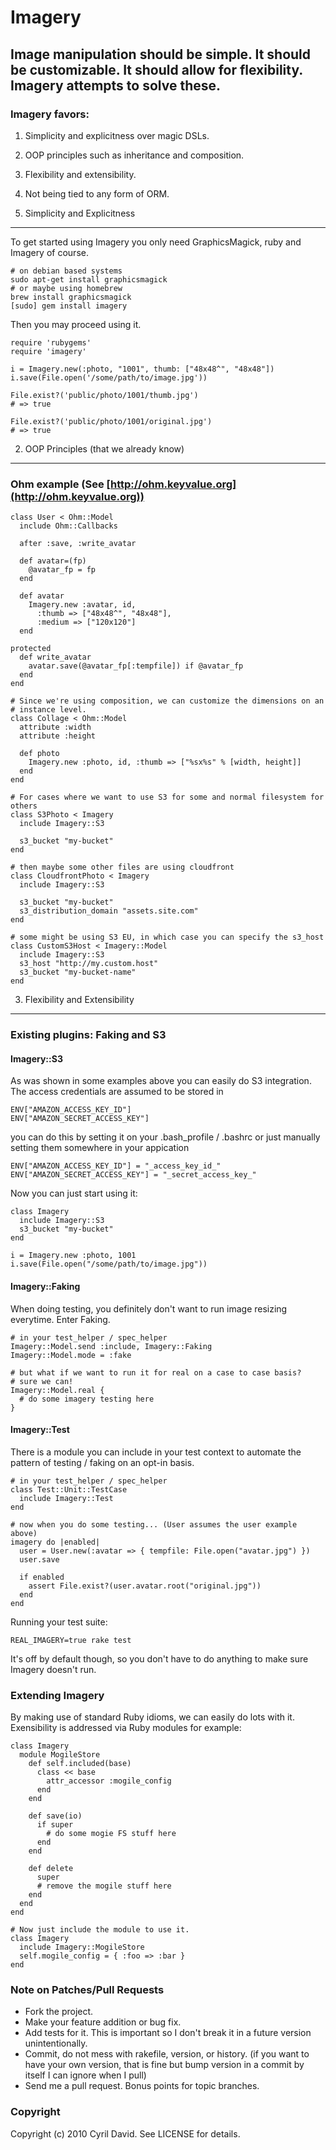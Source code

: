 Imagery
=======

## Image manipulation should be simple. It should be customizable. It should allow for flexibility. Imagery attempts to solve these.

### Imagery favors:

1. Simplicity and explicitness over magic DSLs.
2. OOP principles such as inheritance and composition.
3. Flexibility and extensibility.
4. Not being tied to any form of ORM.

1. Simplicity and Explicitness
------------------------------
To get started using Imagery you only need GraphicsMagick, ruby and Imagery of 
course.
    
    # on debian based systems
    sudo apt-get install graphicsmagick
    # or maybe using homebrew
    brew install graphicsmagick
    [sudo] gem install imagery

Then you may proceed using it.
  
    require 'rubygems'
    require 'imagery'

    i = Imagery.new(:photo, "1001", thumb: ["48x48^", "48x48"])
    i.save(File.open('/some/path/to/image.jpg'))

    File.exist?('public/photo/1001/thumb.jpg')
    # => true

    File.exist?('public/photo/1001/original.jpg')
    # => true

2. OOP Principles (that we already know)
----------------------------------------

### Ohm example (See [http://ohm.keyvalue.org](http://ohm.keyvalue.org))
    
    class User < Ohm::Model
      include Ohm::Callbacks
      
      after :save, :write_avatar

      def avatar=(fp)
        @avatar_fp = fp
      end

      def avatar
        Imagery.new :avatar, id, 
          :thumb => ["48x48^", "48x48"],
          :medium => ["120x120"]
      end

    protected
      def write_avatar
        avatar.save(@avatar_fp[:tempfile]) if @avatar_fp
      end
    end

    # Since we're using composition, we can customize the dimensions on an 
    # instance level.
    class Collage < Ohm::Model
      attribute :width
      attribute :height

      def photo
        Imagery.new :photo, id, :thumb => ["%sx%s" % [width, height]]
      end
    end
    
    # For cases where we want to use S3 for some and normal filesystem for others
    class S3Photo < Imagery
      include Imagery::S3

      s3_bucket "my-bucket"
    end

    # then maybe some other files are using cloudfront
    class CloudfrontPhoto < Imagery
      include Imagery::S3

      s3_bucket "my-bucket"
      s3_distribution_domain "assets.site.com"
    end

    # some might be using S3 EU, in which case you can specify the s3_host
    class CustomS3Host < Imagery::Model
      include Imagery::S3
      s3_host "http://my.custom.host"
      s3_bucket "my-bucket-name"
    end

3. Flexibility and Extensibility
--------------------------------
### Existing plugins: Faking and S3

#### Imagery::S3

As was shown in some examples above you can easily do S3 integration.
The access credentials are assumed to be stored in

    ENV["AMAZON_ACCESS_KEY_ID"]
    ENV["AMAZON_SECRET_ACCESS_KEY"]

you can do this by setting it on your .bash_profile / .bashrc or just
manually setting them somewhere in your appication

    ENV["AMAZON_ACCESS_KEY_ID"] = "_access_key_id_"
    ENV["AMAZON_SECRET_ACCESS_KEY"] = "_secret_access_key_"

Now you can just start using it:
  
    class Imagery
      include Imagery::S3
      s3_bucket "my-bucket"
    end

    i = Imagery.new :photo, 1001
    i.save(File.open("/some/path/to/image.jpg"))

#### Imagery::Faking

When doing testing, you definitely don't want to run image
resizing everytime. Enter Faking.

    # in your test_helper / spec_helper
    Imagery::Model.send :include, Imagery::Faking
    Imagery::Model.mode = :fake
  
    # but what if we want to run it for real on a case to case basis?
    # sure we can!
    Imagery::Model.real {
      # do some imagery testing here
    }

#### Imagery::Test

There is a module you can include in your test context to automate the pattern
of testing / faking on an opt-in basis.

    # in your test_helper / spec_helper
    class Test::Unit::TestCase
      include Imagery::Test
    end
    
    # now when you do some testing... (User assumes the user example above)
    imagery do |enabled|
      user = User.new(:avatar => { tempfile: File.open("avatar.jpg") })
      user.save

      if enabled
        assert File.exist?(user.avatar.root("original.jpg"))
      end
    end

Running your test suite:

    REAL_IMAGERY=true rake test

It's off by default though, so you don't have to do anything to make sure 
Imagery doesn't run.

### Extending Imagery
By making use of standard Ruby idioms, we can easily do lots with it. 
Exensibility is addressed via Ruby modules for example:

    class Imagery
      module MogileStore
        def self.included(base)
          class << base
            attr_accessor :mogile_config
          end
        end

        def save(io)
          if super
            # do some mogie FS stuff here
          end
        end

        def delete
          super
          # remove the mogile stuff here
        end
      end
    end

    # Now just include the module to use it.
    class Imagery
      include Imagery::MogileStore
      self.mogile_config = { :foo => :bar }
    end


### Note on Patches/Pull Requests
 
* Fork the project.
* Make your feature addition or bug fix.
* Add tests for it. This is important so I don't break it in a
  future version unintentionally.
* Commit, do not mess with rakefile, version, or history.
  (if you want to have your own version, that is fine but bump version in a commit by itself I can ignore when I pull)
* Send me a pull request. Bonus points for topic branches.

### Copyright

Copyright (c) 2010 Cyril David. See LICENSE for details.
